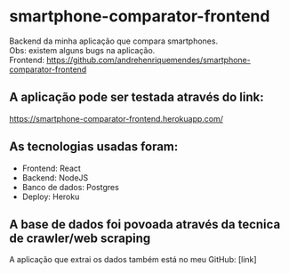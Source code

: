 # smartphone-comparator-frontend
Backend da minha aplicação que compara smartphones.</br>
Obs: existem alguns bugs na aplicação.</br>
Frontend: https://github.com/andrehenriquemendes/smartphone-comparator-frontend

## A aplicação pode ser testada através do link:
https://smartphone-comparator-frontend.herokuapp.com/

## As tecnologias usadas foram:
- Frontend: React
- Backend: NodeJS
- Banco de dados: Postgres
- Deploy: Heroku

## A base de dados foi povoada através da tecnica de crawler/web scraping
A aplicação que extrai os dados também está no meu GitHub:
[link]
